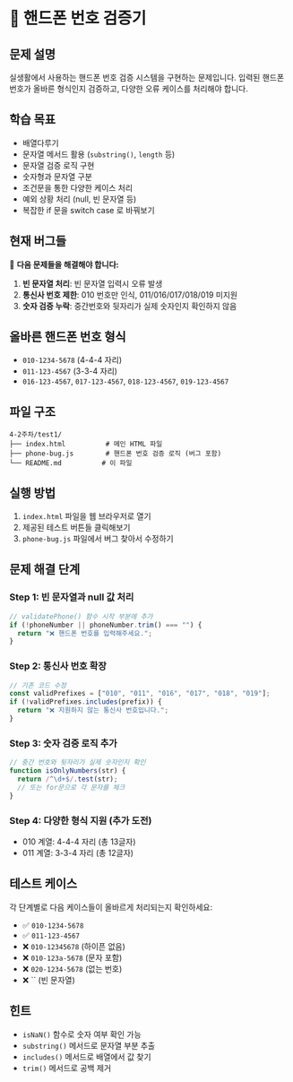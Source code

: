 # 📱 핸드폰 번호 검증기

## 문제 설명

실생활에서 사용하는 핸드폰 번호 검증 시스템을 구현하는 문제입니다.
입력된 핸드폰 번호가 올바른 형식인지 검증하고, 다양한 오류 케이스를 처리해야 합니다.

## 학습 목표

- 배열다루기
- 문자열 메서드 활용 (`substring()`, `length` 등)
- 문자열 검증 로직 구현
- 숫자형과 문자열 구분
- 조건문을 통한 다양한 케이스 처리
- 예외 상황 처리 (null, 빈 문자열 등)
- 복잡한 if 문을 switch case 로 바꿔보기

## 현재 버그들

🚨 **다음 문제들을 해결해야 합니다:**

1. **빈 문자열 처리**: 빈 문자열 입력시 오류 발생
2. **통신사 번호 제한**: 010 번호만 인식, 011/016/017/018/019 미지원
3. **숫자 검증 누락**: 중간번호와 뒷자리가 실제 숫자인지 확인하지 않음

## 올바른 핸드폰 번호 형식

- `010-1234-5678` (4-4-4 자리)
- `011-123-4567` (3-3-4 자리)
- `016-123-4567`, `017-123-4567`, `018-123-4567`, `019-123-4567`

## 파일 구조

```
4-2주차/test1/
├── index.html          # 메인 HTML 파일
├── phone-bug.js        # 핸드폰 번호 검증 로직 (버그 포함)
└── README.md          # 이 파일
```

## 실행 방법

1. `index.html` 파일을 웹 브라우저로 열기
2. 제공된 테스트 버튼들 클릭해보기
3. `phone-bug.js` 파일에서 버그 찾아서 수정하기

## 문제 해결 단계

### Step 1: 빈 문자열과 null 값 처리

```javascript
// validatePhone() 함수 시작 부분에 추가
if (!phoneNumber || phoneNumber.trim() === "") {
  return "❌ 핸드폰 번호를 입력해주세요.";
}
```

### Step 2: 통신사 번호 확장

```javascript
// 기존 코드 수정
const validPrefixes = ["010", "011", "016", "017", "018", "019"];
if (!validPrefixes.includes(prefix)) {
  return "❌ 지원하지 않는 통신사 번호입니다.";
}
```

### Step 3: 숫자 검증 로직 추가

```javascript
// 중간 번호와 뒷자리가 실제 숫자인지 확인
function isOnlyNumbers(str) {
  return /^\d+$/.test(str);
  // 또는 for문으로 각 문자를 체크
}
```

### Step 4: 다양한 형식 지원 (추가 도전)

- 010 계열: 4-4-4 자리 (총 13글자)
- 011 계열: 3-3-4 자리 (총 12글자)

## 테스트 케이스

각 단계별로 다음 케이스들이 올바르게 처리되는지 확인하세요:

- ✅ `010-1234-5678`
- ✅ `011-123-4567`
- ❌ `010-12345678` (하이픈 없음)
- ❌ `010-123a-5678` (문자 포함)
- ❌ `020-1234-5678` (없는 번호)
- ❌ `` (빈 문자열)

## 힌트

- `isNaN()` 함수로 숫자 여부 확인 가능
- `substring()` 메서드로 문자열 부분 추출
- `includes()` 메서드로 배열에서 값 찾기
- `trim()` 메서드로 공백 제거
